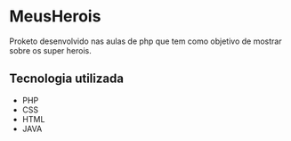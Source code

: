 # MeusHerois
Proketo desenvolvido nas aulas de php que tem como objetivo de mostrar sobre os super herois.
## Tecnologia utilizada
- PHP
- CSS
- HTML
- JAVA
